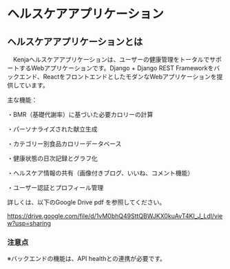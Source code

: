 # ヘルスケアアプリケーション


## ヘルスケアアプリケーションとは
　Kenjaヘルスケアアプリケーションは、ユーザーの健康管理をトータルでサポートするWebアプリケーションです。Django + Django REST Frameworkをバックエンド、ReactをフロントエンドとしたモダンなWebアプリケーションを提供しています。
 
主な機能：

・BMR（基礎代謝率）に基づいた必要カロリーの計算

・パーソナライズされた献立生成

・カテゴリー別食品カロリーデータベース

・健康状態の日次記録とグラフ化

・ヘルスケア情報の共有（画像付きブログ、いいね、コメント機能）

・ユーザー認証とプロフィール管理

詳しくは、以下のGoogle Drive pdf を参照してください。

https://drive.google.com/file/d/1vM0bhQ49SttQBWJKX0kuAvT4Kl_J_Ldl/view?usp=sharing


### 注意点

※バックエンドの機能は、API healthとの連携が必要です。
